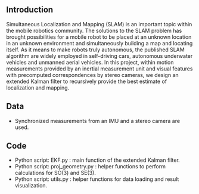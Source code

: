 ## Introduction

Simultaneous Localization and Mapping (SLAM) is an important topic within the mobile robotics community. The solutions to the SLAM problem has brought possibilities for a mobile robot to be placed at an unknown location in an unknown environment and simultaneously building a map and locating itself. As it means to make robots truly autonomous, the published SLAM algorithm are widely employed in self-driving cars, autonomous underwater vehicles and unmanned aerial vehicles. In this project, within motion measurements provided by an inertial measurement unit and visual features with precomputed correspondences by stereo cameras, we design an extended Kalman filter to recursively provide the best estimate of localization and mapping.

## Data

- Synchronized measurements from an IMU and a stereo camera are used.

## Code

- Python script: EKF.py : main function of the extended Kalman filter.
- Python script: proj_geometry.py : helper functions to perform calculations for SO(3) and SE(3).
- Python script: utils.py : helper functions for data loading and result visualization.
